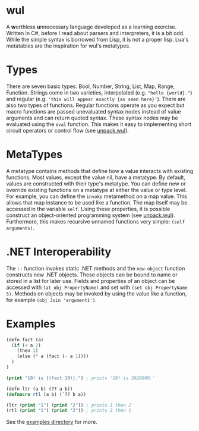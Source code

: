 wul
========
A **w**orthless **u**nnecessary **l**anguage developed as a learning exercise. Written in C#, before I read about parsers and interpreters, it is a bit odd. While the simple syntax is borrowed from Lisp, it is not a proper lisp. Lua's metatables are the inspiration for wul's metatypes. 

Types
======
There are seven basic types: Bool, Number, String, List, Map, Range, Function. Strings come in two varieties, interpolated (e.g. `"hello {world}."`) and regular (e.g. `'this will appear exactly {as seen here}'`). There are also two types of functions. Regular functions operate as you expect but macro functions are passed unevaluated syntax nodes instead of value arguments and can return quoted syntax. These syntax nodes may be evaluated using the `eval` function. This makes it easy to implementing short circuit operators or control flow (see [unpack.wul](Examples/while.wul)).

MetaTypes
=========
A metatype contains methods that define how a value interacts with existing functions. Most values, except the value nil, have a metatype. By default, values are constructed with their type's metatype. You can define new or override existing functions on a metatype at either the value or type level. For example, you can define the `invoke` metamethod on a map value. This allows that map instance to be used like a function. The map itself may be accessed in the variable `self`. Using these properties, it is possible construct an object-oriented programming system (see [unpack.wul](Examples/unpack.wul)). Furthermore, this makes recursive unnamed functions very simple: `(self arguments)`. 

.NET Interoperability
=====================
The `::` function invokes static .NET methods and the `new-object` function constructs new .NET objects. These objects can be bound to name or stored in a list for later use. Fields and properties of an object can be accessed with `(at obj PropertyName)` and set with `(set obj PropertyName 5)`. Methods on objects may be invoked by using the value like a function, for example `(obj Join 'argument1')`.

Examples
=======
```lisp
(defn fact (a) 
  (if (< a 2) 
    (then 1)
    (else (* a (fact (- a 1))))
  )
)

(print "10! is {(fact 10)}.") ; prints '10! is 3628800.'
```

```lisp
(defn ltr (a b) (?? a b))
(defmacro rtl (a b) (`?? b a))

(ltr (print "1") (print "2")) ; prints 1 then 2
(rtl (print "1") (print "2")) ; prints 2 then 1
```

See the [examples directory](Examples) for more.
